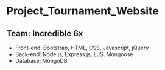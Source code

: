 # Project_Tournament_Website

## Team: Incredible 6x

+ Front-end: Bootstrap, HTML, CSS, Javascript, jQuery
+ Back-end: Node.js, Express.js, EJS, Mongoose
+ Database: MongoDB